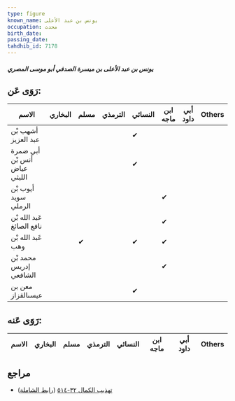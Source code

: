 ```yaml
---
type: figure
known_name: يونس بن عبد الأعلى
occupation: محدث
birth_date:
passing_date:
tahdhib_id: 7178
---
```

##### يونس بن عبد الأعلى بن ميسرة الصدفي أبو موسى المصري

## رَوَى عَن:
| الاسم                        | البخاري | مسلم | الترمذي | النسائي | ابن ماجه | أبي داود | Others |
| ---------------------------- | ------- | ---- | ------- | ------- | -------- | -------- | ------ |
| أشهب بْن عبد العزيز          |         |      |         | ✔       |          |          |        |
| أبي ضمرة أنس بْن عياض الليثي |         |      |         | ✔       |          |          |        |
| أيوب بْن سويد الرملي         |         |      |         |         | ✔        |          |        |
| عَبد الله بْن نافع الصائغ    |         |      |         |         | ✔        |          |        |
| عَبد الله بْن وهب            |         | ✔    |         | ✔       | ✔        |          |        |
| محمد بْن إدريس الشافعي       |         |      |         |         | ✔        |          |        |
| معن بن عيسىالقزاز            |         |      |         | ✔       |          |          |        |
## رَوَى عَنه:
| الاسم | البخاري | مسلم | الترمذي | النسائي | ابن ماجه | أبي داود | Others |
| ----- | ------- | ---- | ------- | ------- | -------- | -------- | ------ |
## مراجع
- [تهذيب الكمال ٣٢-٥١٤](obsidian://open?vault=Tahdhib-al-Kamal&file=Figures/٧١٧٨-يونس%20بن%20عبد%20الأعلى%20بن%20ميسرة%20الصدفي%20أبو%20موسى%20المصري) ([رابط الشاملة](https://shamela.ws/book/3722/17628))